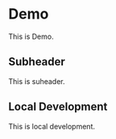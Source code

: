 # Demo

This is Demo.

## Subheader

This is suheader.


## Local Development

This is local development.